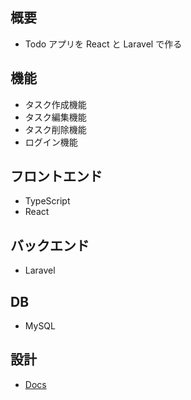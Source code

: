 ## 概要

-   Todo アプリを React と Laravel で作る

## 機能

-   タスク作成機能
-   タスク編集機能
-   タスク削除機能
-   ログイン機能

## フロントエンド

-   TypeScript
-   React

## バックエンド

-   Laravel

## DB

-   MySQL

## 設計
- [Docs](https://github.com/ryosuke1256/Todo-react-laravel/tree/develop/docs)

